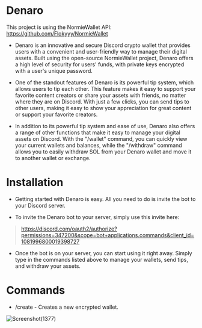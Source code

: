# Denaro

This project is using the NormieWallet API: https://github.com/Flokyyy/NormieWallet
- Denaro is an innovative and secure Discord crypto wallet that provides users with a convenient and user-friendly way to manage their digital assets. Built using the open-source NormieWallet project, Denaro offers a high level of security for users' funds, with private keys encrypted with a user's unique password.

- One of the standout features of Denaro is its powerful tip system, which allows users to tip each other. This feature makes it easy to support your favorite content creators or share your assets with friends, no matter where they are on Discord. With just a few clicks, you can send tips to other users, making it easy to show your appreciation for great content or support your favorite creators.

- In addition to its powerful tip system and ease of use, Denaro also offers a range of other functions that make it easy to manage your digital assets on Discord. With the "/wallet" command, you can quickly view your current wallets and balances, while the "/withdraw" command allows you to easily withdraw SOL from your Denaro wallet and move it to another wallet or exchange.

# Installation
- Getting started with Denaro is easy. All you need to do is invite the bot to your Discord server.

- To invite the Denaro bot to your server, simply use this invite here:
> https://discord.com/oauth2/authorize?permissions=347200&scope=bot+applications.commands&client_id=1081996800019398727

- Once the bot is on your server, you can start using it right away. Simply type in the commands listed above to manage your wallets, send tips, and withdraw your assets.

# Commands

- /create <PIN> - Creates a new encrypted wallet.
  
![Screenshot(1377)](https://user-images.githubusercontent.com/68162827/223459357-d457c7f4-a42f-467d-966f-39007c697f66.png)
